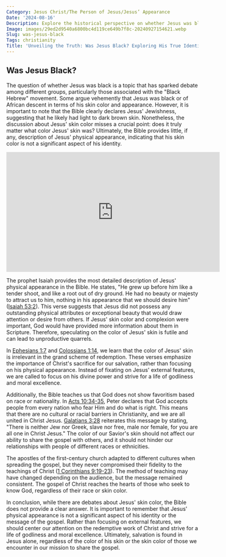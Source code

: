 ```yaml
---
Category: Jesus Christ/The Person of Jesus/Jesus’ Appearance
Date: '2024-08-16'
Description: Explore the historical perspective on whether Jesus was black, delving into debates, theories, and cultural interpretations surrounding this intriguing question.
Image: images/29ed2d9540a6800bc4d119ce649b7f8c-20240927154621.webp
Slug: was-jesus-black
Tags: christianity
Title: 'Unveiling the Truth: Was Jesus Black? Exploring His True Identity'
---
```


## Was Jesus Black?

The question of whether Jesus was black is a topic that has sparked debate among different groups, particularly those associated with the "Black Hebrew" movement. Some argue vehemently that Jesus was black or of African descent in terms of his skin color and appearance. However, it is important to note that the Bible clearly declares Jesus' Jewishness, suggesting that he likely had light to dark brown skin. Nonetheless, the discussion about Jesus' skin color misses a crucial point: does it truly matter what color Jesus' skin was? Ultimately, the Bible provides little, if any, description of Jesus' physical appearance, indicating that his skin color is not a significant aspect of his identity.


<iframe width="560" height="315" src="https://www.youtube.com/embed/jLWvxUBsRGk" frameborder="0" allow="autoplay; encrypted-media" allowfullscreen></iframe>


The prophet Isaiah provides the most detailed description of Jesus' physical appearance in the Bible. He states, "He grew up before him like a tender shoot, and like a root out of dry ground. He had no beauty or majesty to attract us to him, nothing in his appearance that we should desire him" ([Isaiah 53:2](https://www.bibleref.com/Isaiah/53/Isaiah-53-2.html)). This verse suggests that Jesus did not possess any outstanding physical attributes or exceptional beauty that would draw attention or desire from others. If Jesus' skin color and complexion were important, God would have provided more information about them in Scripture. Therefore, speculating on the color of Jesus' skin is futile and can lead to unproductive quarrels.

In [Ephesians 1:7](https://www.bibleref.com/Ephesians/1/Ephesians-1-7.html) and [Colossians 1:14](https://www.bibleref.com/Colossians/1/Colossians-1-14.html), we learn that the color of Jesus' skin is irrelevant in the grand scheme of redemption. These verses emphasize the importance of Christ's sacrifice for our salvation, rather than focusing on his physical appearance. Instead of fixating on Jesus' external features, we are called to focus on his divine power and strive for a life of godliness and moral excellence.

Additionally, the Bible teaches us that God does not show favoritism based on race or nationality. In [Acts 10:34-35](https://www.bibleref.com/Acts/10/Acts-10-34.html), Peter declares that God accepts people from every nation who fear Him and do what is right. This means that there are no cultural or racial barriers in Christianity, and we are all united in Christ Jesus. [Galatians 3:28](https://www.bibleref.com/Galatians/3/Galatians-3-28.html) reiterates this message by stating, "There is neither Jew nor Greek, slave nor free, male nor female, for you are all one in Christ Jesus." The color of our Savior's skin should not affect our ability to share the gospel with others, and it should not hinder our relationships with people of different races or ethnicities.

The apostles of the first-century church adapted to different cultures when spreading the gospel, but they never compromised their fidelity to the teachings of Christ ([1 Corinthians 9:19-23](https://www.bibleref.com/1-Corinthians/9/1-Corinthians-9-19.html)). The method of teaching may have changed depending on the audience, but the message remained consistent. The gospel of Christ reaches the hearts of those who seek to know God, regardless of their race or skin color.

In conclusion, while there are debates about Jesus' skin color, the Bible does not provide a clear answer. It is important to remember that Jesus' physical appearance is not a significant aspect of his identity or the message of the gospel. Rather than focusing on external features, we should center our attention on the redemptive work of Christ and strive for a life of godliness and moral excellence. Ultimately, salvation is found in Jesus alone, regardless of the color of his skin or the skin color of those we encounter in our mission to share the gospel.